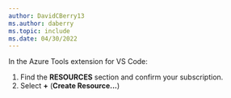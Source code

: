 ```yaml
---
author: DavidCBerry13
ms.author: daberry
ms.topic: include
ms.date: 04/30/2022
---
```

In the Azure Tools extension for VS Code:

1. Find the **RESOURCES** section and confirm your subscription.
1. Select **+** (**Create Resource...**)
